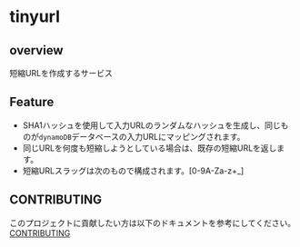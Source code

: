 # tinyurl

## overview

短縮URLを作成するサービス

## Feature

- SHA1ハッシュを使用して入力URLのランダムなハッシュを生成し、同じものが`dynamoDB`データベースの入力URLにマッピングされます。
- 同じURLを何度も短縮しようとしている場合は、既存の短縮URLを返します。
- 短縮URLスラッグは次のもので構成されます。[0-9A-Za-z+_]

## CONTRIBUTING

このプロジェクトに貢献したい方は以下のドキュメントを参考にしてください。
[CONTRIBUTING](./CONTRIBUTING.md)
